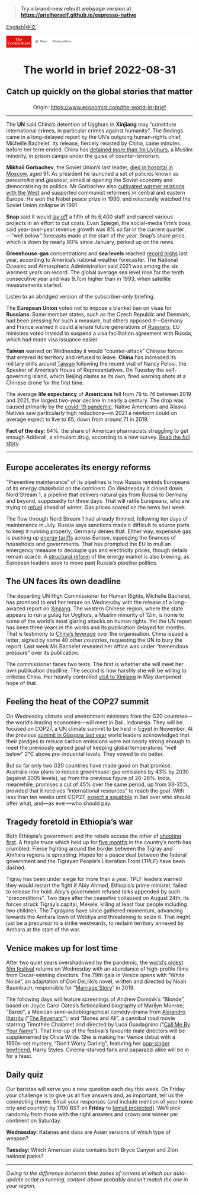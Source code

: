 > **Try a brand-new rebuilt webpage version at https://arielherself.github.io/espresso-native**

[English](https://github.com/arielherself/espresso/blob/main/README.md)|[中文](https://github-com.translate.goog/arielherself/espresso/blob/main/README.md?_x_tr_sl=en&_x_tr_tl=zh-CN&_x_tr_hl=zh-CN&_x_tr_pto=wapp)



![The Economist](menubar.png)

# <p align="center">The world in brief 2022-08-31</p>

## <p align="center">Catch up quickly on the global stories that matter</p>

<p align="center">Origin: <a href="https://www.economist.com/the-world-in-brief">https://www.economist.com/the-world-in-brief</a><hr>

The <strong>UN</strong> said China’s detention of Uyghurs in <strong>Xinjiang</strong> may “constitute international crimes, in particular crimes against humanity”. The findings came in a long-delayed report by the UN’s outgoing human-rights chief, Michelle Bachelet. Its release, fiercely resisted by China, came minutes before her term ended. China has [detained more than 1m Uyghurs](https://www.economist.com/the-economist-explains/2021/07/12/what-is-happening-to-the-uyghurs-in-xinjiang), a Muslim minority, in prison camps under the guise of counter-terrorism.

<strong>Mikhail Gorbachev</strong>, the Soviet Union’s last leader, [died in hospital in Moscow](https://www.economist.com/obituary/2022/08/30/mikhail-gorbachev-last-leader-of-the-soviet-union), aged 91. As president he launched a set of policies known as <em>perestroika </em>and <em>glasnost</em>, aimed at opening the Soviet economy and democratising its politics. Mr Gorbachev also [cultivated warmer relations with the West](https://www.economist.com/books-and-arts/2017/08/31/how-mikhail-gorbachev-ended-the-cold-war) and supported communist reformers in central and eastern Europe. He won the Nobel peace prize in 1990, and reluctantly watched the Soviet Union collapse in 1991.

<strong>Snap </strong>said it would [lay off](https://www.economist.com/business/2022/06/02/is-big-techs-red-hot-jobs-market-about-to-cool) a fifth of its 6,400 staff and cancel various projects in an effort to cut costs. Evan Spiegel, the social-media firm’s boss, said year-over-year revenue growth was 8% so far in the current quarter—“well below” forecasts made at the start of the year. Snap’s share price, which is down by nearly 80% since January, perked up on the news.

<strong>Greenhouse-gas</strong> concentrations and <strong>sea levels</strong> reached [record highs](https://www.economist.com/graphic-detail/2022/06/13/carbon-dioxide-levels-in-the-atmosphere-hit-another-new-record) last year, according to America’s national weather forecaster. The National Oceanic and Atmospheric Administration said 2021 was among the six warmest years on record. The global average sea level rose for the tenth consecutive year and was 9.7cm higher than in 1993, when satellite measurements started.

Listen to an abridged version of the subscriber-only briefing.

The <strong>European Union</strong> voted not to impose a blanket ban on visas for <strong>Russians. </strong>Some member states, such as the Czech Republic and Denmark, had been pressing for such a measure, but others opposed it—Germany and France warned it could alienate future generations of [Russians](https://www.economist.com/finance-and-economics/2022/08/24/western-sanctions-will-eventually-impair-russias-economy). EU ministers voted instead to suspend a visa facilitation agreement with Russia, which had made visa issuance easier.

<strong>Taiwan</strong> warned on Wednesday it would “counter-attack” Chinese forces that entered its territory and refused to leave. <strong>China</strong> has increased its military drills around [Taiwan](https://www.economist.com/asia/2022/08/03/nancy-pelosi-has-left-taiwan-the-real-crisis-may-be-just-beginning) following the recent visit of Nancy Pelosi, the Speaker of America’s House of Representatives. On Tuesday the self-governing island, which Beijing claims as its own, fired warning shots at a Chinese drone for the first time.

The average <strong>life expectancy</strong> of <strong>Americans</strong> fell from 79 to 76 between 2019 and 2021, the largest two-year decline in nearly a century. The drop was caused primarily by the [covid-19 pandemic](https://www.economist.com/graphic-detail/2021/09/29/in-many-rich-countries-covid-19-has-slashed-life-expectancy-to-below-2015-levels). Native Americans and Alaska Natives saw particularly high reductions—in 2021 a newborn could on average expect to live to 65, down from around 71 in 2019.

<strong>Fact of the day: </strong>64%, the share of American pharmacists struggling to get enough Adderall, a stimulant drug, according to a new survey. [Read the full story](https://www.economist.com/united-states/2022/08/29/the-booming-telehealth-sector-is-widening-access-to-mental-health-treatment).

----------

## Europe accelerates its energy reforms

“Preventive maintenance” of its pipelines is how Russia reminds Europeans of its energy chokehold on the continent. On Wednesday it closed down Nord Stream 1, a pipeline that delivers natural gas from Russia to Germany and beyond, supposedly for three days. That will rattle Europeans, who are trying to [refuel](https://www.economist.com/europe/2022/07/11/europe-is-preparing-for-russian-gas-to-be-cut-off-this-winter) ahead of winter. Gas prices soared on the news last week.

The flow through Nord Stream 1 had already thinned, following ten days of maintenance in July. Russia says sanctions made it difficult to source parts to keep it running properly; Germany denies that. Either way, expensive gas is pushing up [energy tariffs](https://www.economist.com/britain/2022/08/26/energy-bills-in-britain-are-soaring) across Europe, squeezing the finances of households and governments. That has prompted the EU to mull an emergency measure to decouple gas and electricity prices, though details remain scarce. A [structural reform](https://www.economist.com/leaders/2022/06/23/how-to-fix-the-worlds-energy-emergency-without-wrecking-the-environment) of the energy market is also brewing, as European leaders seek to move past Russia’s pipeline politics.

## The UN faces its own deadline

The departing UN High Commissioner for Human Rights, Michelle Bachelet, has promised to end her tenure on Wednesday with the release of a long-awaited report on [Xinjiang](https://www.economist.com/leaders/2020/10/17/the-persecution-of-the-uyghurs-is-a-crime-against-humanity). The western Chinese region, where the state appears to run a gulag for Uyghurs, a Muslim minority of 12m, is home to some of the world’s most glaring attacks on human rights. Yet the UN report has been three years in the works and its publication delayed for months. That is testimony to [China’s leverage](https://www.economist.com/china/2022/01/08/china-and-america-prepare-for-a-human-rights-showdown-at-the-un) over the organisation. China issued a letter, signed by some 40 other countries, requesting the UN to bury the report. Last week Ms Bachelet revealed her office was under “tremendous pressure” over its publication.

The commissioner faces two tests. The first is whether she will meet her own publication deadline. The second is how harshly she will be willing to criticise China. Her heavily controlled [visit to Xinjiang](https://www.economist.com/china/2022/05/19/the-uns-human-rights-chief-is-finally-about-to-visit-xinjiang) in May dampened hope of that.

## Feeling the heat of the COP27 summit

On Wednesday climate and environment ministers from the G20 countries—the world’s leading economies—will meet in Bali, Indonesia. They will be focused on COP27, a UN climate summit to be held in Egypt in November. At the previous [summit in Glasgow last year](https://www.economist.com/international/2021/11/11/what-happened-at-cop26) world leaders acknowledged that their pledges to reduce carbon emissions were not nearly strong enough to meet the previously agreed goal of keeping global temperatures “well below” 2°C above pre-industrial levels. They vowed to do better. 

But so far only two G20 countries have made good on that promise. Australia now plans to reduce greenhouse-gas emissions by 43% by 2030 (against 2005 levels), up from the previous figure of 26-28%. India, meanwhile, promises a cut of 45% over the same period, up from 33-35%, provided that it receives “international resources” to reach the goal. With less than ten weeks until COP27, [expect a squabble](https://www.economist.com/the-economist-explains/2021/11/05/what-really-goes-on-during-cop-climate-negotiations) in Bali over who should offer what, and—as ever—who should pay. 

## Tragedy foretold in Ethiopia’s war

Both Ethiopia’s government and the rebels accuse the other of [shooting first](https://www.economist.com/middle-east-and-africa/2022/08/25/two-ethnic-revolts-rack-ethiopia-at-the-same-time). A fragile truce which held up for [five months](https://www.economist.com/middle-east-and-africa/2022/04/02/a-fragile-ceasefire-offers-hope-in-ethiopia) in the country’s north has crumbled. Fierce fighting around the border between the Tigray and Amhara regions is spreading. Hopes for a peace deal between the federal government and the Tigrayan People’s Liberation Front (TPLF) have been dashed.

Tigray has been under siege for more than a year. TPLF leaders warned they would restart the fight if Abiy Ahmed, Ethiopia’s prime minister, failed to release the hold. Abiy’s government refused talks appended by such “preconditions”. Two days after the ceasefire collapsed on August 24th, its forces struck Tigray’s capital, Mekele, killing at least four people including two children. The Tigrayans have since gathered momentum, advancing towards the Amhara town of Weldiya and threatening to seize it. That might just be a precursor to a strike westwards, to reclaim territory annexed by Amhara at the start of the war. 

## Venice makes up for lost time

After two quiet years overshadowed by the pandemic, the [world’s oldest film festival](https://www.economist.com/books-and-arts/2021/09/13/a-poignant-abortion-drama-prevails-at-the-venice-film-festival) returns on Wednesday with an abundance of high-profile films from Oscar-winning directors. The 79th gala in Venice opens with “White Noise”, an adaptation of Don DeLillo’s novel, written and directed by Noah Baumbach, responsible for “[Marriage Story](https://www.economist.com/prospero/2019/09/04/marriage-story-probes-the-painful-disintegration-of-a-relationship)” in 2019. 

The following days will feature screenings of Andrew Dominik’s “Blonde”, based on Joyce Carol Oates’s fictionalised biography of Marilyn Monroe; “Bardo”, a Mexican semi-autobiographical comedy-drama from [Alejandro Iñárritu](https://www.economist.com/1843/2015/12/04/inarritu-is-cinemas-mad-genius) (“[The Revenant](https://www.economist.com/1843/2016/02/19/the-revenant-is-ahead-by-a-nose)”); and “Bones and All”, a cannibal road movie starring Timothée Chalamet and directed by Luca Guadagnino (“[Call Me By Your Name](https://www.economist.com/prospero/2017/09/08/call-me-by-your-name-is-a-work-of-beauty)”). That line-up of the festival’s favourite male directors will be supplemented by Olivia Wilde. She is making her Venice debut with a 1950s-set mystery, “Don’t Worry Darling”, featuring her [pop-singer boyfriend](https://www.economist.com/prospero/2018/01/16/visualising-the-careers-of-musicians-turned-actors), Harry Styles. Cinema-starved fans and paparazzi alike will be in for a feast.

## Daily quiz

Our baristas will serve you a new question each day this week. On Friday your challenge is to give us all five answers and, as important, tell us the connecting theme. Email your responses (and include mention of your home city and country) by 1700 BST on <strong>Friday</strong> to [<span class="__cf_email__" data-cfemail="7c2d091506390f0c0e190f0f133c191f13121311150f08521f1311">[email&#160;protected]</span>](https://mail.google.com/mail/?view=cm&amp;fs=1&amp;tf=1&amp;to=QuizEspresso@economist.com). We’ll pick randomly from those with the right answers and crown one winner per continent on Saturday.

<strong>Wednesday: </strong>Katanas and daos are Asian versions of which type of weapon?

<strong>Tuesday: </strong>Which American state contains both Bryce Canyon and Zion national parks? 

----------

*Owing to the difference between time zones of servers in which our auto-update script is running, content above probably doesn't match the one in your region.*
